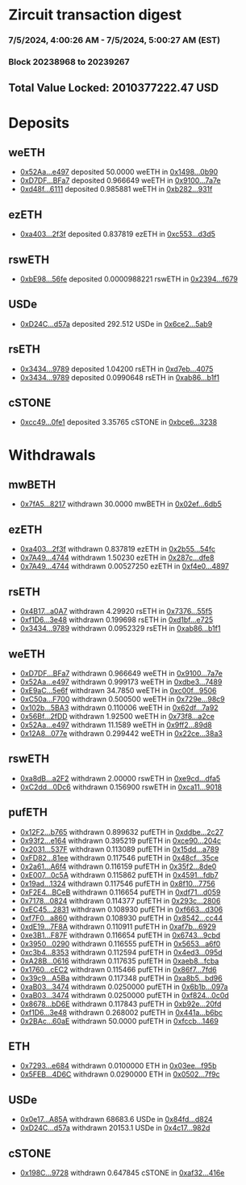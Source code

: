 # Zircuit transaction digest
### 7/5/2024, 4:00:26 AM - 7/5/2024, 5:00:27 AM (EST)
### Block 20238968 to 20239267

## Total Value Locked: 2010377222.47 USD

# Deposits
## weETH
- [0x52Aa...e497](https://etherscan.io/address/0x52Aa899454998Be5b000Ad077a46Bbe360F4e497) deposited 50.0000 weETH in [0x1498...0b90](https://etherscan.io/tx/0x52Aa899454998Be5b000Ad077a46Bbe360F4e497)
- [0xD7DF...BFa7](https://etherscan.io/address/0xD7DF7E085214743530afF339aFC420c7c720BFa7) deposited 0.966649 weETH in [0x9100...7a7e](https://etherscan.io/tx/0xD7DF7E085214743530afF339aFC420c7c720BFa7)
- [0xd48f...6111](https://etherscan.io/address/0xd48f4AFC03ba555E4C00E8af4BeF660b022D6111) deposited 0.985881 weETH in [0xb282...931f](https://etherscan.io/tx/0xd48f4AFC03ba555E4C00E8af4BeF660b022D6111)
## ezETH
- [0xa403...2f3f](https://etherscan.io/address/0xa4030b8D32eaf90cC728eb0Ec7bbBF7B13862f3f) deposited 0.837819 ezETH in [0xc553...d3d5](https://etherscan.io/tx/0xa4030b8D32eaf90cC728eb0Ec7bbBF7B13862f3f)
## rswETH
- [0xbE98...56fe](https://etherscan.io/address/0xbE988fC9F6F8ad1EBb3A58B6c25BD6be9D1F56fe) deposited 0.0000988221 rswETH in [0x2394...f679](https://etherscan.io/tx/0xbE988fC9F6F8ad1EBb3A58B6c25BD6be9D1F56fe)
## USDe
- [0xD24C...d57a](https://etherscan.io/address/0xD24Cfe2d0fa81369ca6291c28ac5426e16B6d57a) deposited 292.512 USDe in [0x6ce2...5ab9](https://etherscan.io/tx/0xD24Cfe2d0fa81369ca6291c28ac5426e16B6d57a)
## rsETH
- [0x3434...9789](https://etherscan.io/address/0x34349c5569e7B846c3558961552D2202760A9789) deposited 1.04200 rsETH in [0xd7eb...4075](https://etherscan.io/tx/0x34349c5569e7B846c3558961552D2202760A9789)
- [0x3434...9789](https://etherscan.io/address/0x34349c5569e7B846c3558961552D2202760A9789) deposited 0.0990648 rsETH in [0xab86...b1f1](https://etherscan.io/tx/0x34349c5569e7B846c3558961552D2202760A9789)
## cSTONE
- [0xcc49...0fe1](https://etherscan.io/address/0xcc49A5fb899854b928AB17FB6d483E05EF8d0fe1) deposited 3.35765 cSTONE in [0xbce6...3238](https://etherscan.io/tx/0xcc49A5fb899854b928AB17FB6d483E05EF8d0fe1)
# Withdrawals
## mwBETH
- [0x7fA5...8217](https://etherscan.io/address/0x7fA514EC0E1130B63093a28BBde50e6180D88217) withdrawn 30.0000 mwBETH in [0x02ef...6db5](https://etherscan.io/tx/0x7fA514EC0E1130B63093a28BBde50e6180D88217)
## ezETH
- [0xa403...2f3f](https://etherscan.io/address/0xa4030b8D32eaf90cC728eb0Ec7bbBF7B13862f3f) withdrawn 0.837819 ezETH in [0x2b55...54fc](https://etherscan.io/tx/0xa4030b8D32eaf90cC728eb0Ec7bbBF7B13862f3f)
- [0x7A49...4744](https://etherscan.io/address/0x7A493Be5c2ce014cD049Bf178a1ac0Db1B434744) withdrawn 1.50230 ezETH in [0x287c...dfe8](https://etherscan.io/tx/0x7A493Be5c2ce014cD049Bf178a1ac0Db1B434744)
- [0x7A49...4744](https://etherscan.io/address/0x7A493Be5c2ce014cD049Bf178a1ac0Db1B434744) withdrawn 0.00527250 ezETH in [0xf4e0...4897](https://etherscan.io/tx/0x7A493Be5c2ce014cD049Bf178a1ac0Db1B434744)
## rsETH
- [0x4B17...a0A7](https://etherscan.io/address/0x4B175290924EccE2E82a1192bbDe85e338c6a0A7) withdrawn 4.29920 rsETH in [0x7376...55f5](https://etherscan.io/tx/0x4B175290924EccE2E82a1192bbDe85e338c6a0A7)
- [0xf1D6...3e48](https://etherscan.io/address/0xf1D653DD7D75089f322a6ae4a8512dEFcfBf3e48) withdrawn 0.199698 rsETH in [0xd1bf...e725](https://etherscan.io/tx/0xf1D653DD7D75089f322a6ae4a8512dEFcfBf3e48)
- [0x3434...9789](https://etherscan.io/address/0x34349c5569e7B846c3558961552D2202760A9789) withdrawn 0.0952329 rsETH in [0xab86...b1f1](https://etherscan.io/tx/0x34349c5569e7B846c3558961552D2202760A9789)
## weETH
- [0xD7DF...BFa7](https://etherscan.io/address/0xD7DF7E085214743530afF339aFC420c7c720BFa7) withdrawn 0.966649 weETH in [0x9100...7a7e](https://etherscan.io/tx/0xD7DF7E085214743530afF339aFC420c7c720BFa7)
- [0x52Aa...e497](https://etherscan.io/address/0x52Aa899454998Be5b000Ad077a46Bbe360F4e497) withdrawn 0.999173 weETH in [0xdbe3...7489](https://etherscan.io/tx/0x52Aa899454998Be5b000Ad077a46Bbe360F4e497)
- [0xE9aC...5e6f](https://etherscan.io/address/0xE9aCC960850a838D4D13AB9baAb490c9D0f95e6f) withdrawn 34.7850 weETH in [0xc00f...9506](https://etherscan.io/tx/0xE9aCC960850a838D4D13AB9baAb490c9D0f95e6f)
- [0xC50a...F700](https://etherscan.io/address/0xC50a333FC82B3087c96E7849Fb90958D2Cc9F700) withdrawn 0.500500 weETH in [0x729e...98c9](https://etherscan.io/tx/0xC50a333FC82B3087c96E7849Fb90958D2Cc9F700)
- [0x102b...5BA3](https://etherscan.io/address/0x102b651599423Fa529F72E3aac431765Ecd55BA3) withdrawn 0.110006 weETH in [0x62df...7a92](https://etherscan.io/tx/0x102b651599423Fa529F72E3aac431765Ecd55BA3)
- [0x56Bf...2fDD](https://etherscan.io/address/0x56Bf48066DBC2986E3c383E39b9d9aDBD1C72fDD) withdrawn 1.92500 weETH in [0x73f8...a2ce](https://etherscan.io/tx/0x56Bf48066DBC2986E3c383E39b9d9aDBD1C72fDD)
- [0x52Aa...e497](https://etherscan.io/address/0x52Aa899454998Be5b000Ad077a46Bbe360F4e497) withdrawn 11.1589 weETH in [0x9ff2...89d8](https://etherscan.io/tx/0x52Aa899454998Be5b000Ad077a46Bbe360F4e497)
- [0x12A8...077e](https://etherscan.io/address/0x12A86C0472B5aFd0A66d5148b3E3a6340BA0077e) withdrawn 0.299442 weETH in [0x22ce...38a3](https://etherscan.io/tx/0x12A86C0472B5aFd0A66d5148b3E3a6340BA0077e)
## rswETH
- [0xa8dB...a2F2](https://etherscan.io/address/0xa8dB107aDCFE0F7276975743299282BD30C5a2F2) withdrawn 2.00000 rswETH in [0xe9cd...dfa5](https://etherscan.io/tx/0xa8dB107aDCFE0F7276975743299282BD30C5a2F2)
- [0xC2dd...0Dc6](https://etherscan.io/address/0xC2dd6Be657DDE90da9e9488cd05d035b7cB80Dc6) withdrawn 0.156900 rswETH in [0xca11...9018](https://etherscan.io/tx/0xC2dd6Be657DDE90da9e9488cd05d035b7cB80Dc6)
## pufETH
- [0x12F2...b765](https://etherscan.io/address/0x12F20fb5b6047F129562c97b58fb2a78cd80b765) withdrawn 0.899632 pufETH in [0xddbe...2c27](https://etherscan.io/tx/0x12F20fb5b6047F129562c97b58fb2a78cd80b765)
- [0x93f2...e164](https://etherscan.io/address/0x93f218f245Fb9fc2A839f0E4aa7B794A3709e164) withdrawn 0.395219 pufETH in [0xce90...204c](https://etherscan.io/tx/0x93f218f245Fb9fc2A839f0E4aa7B794A3709e164)
- [0x2031...537F](https://etherscan.io/address/0x20317085170E915bb368994F8599c7A17354537F) withdrawn 0.113089 pufETH in [0x15dd...a789](https://etherscan.io/tx/0x20317085170E915bb368994F8599c7A17354537F)
- [0xFD82...81ee](https://etherscan.io/address/0xFD82c788CDB74bb9569BC0B89a72cF3A6eFa81ee) withdrawn 0.117546 pufETH in [0x48cf...35ce](https://etherscan.io/tx/0xFD82c788CDB74bb9569BC0B89a72cF3A6eFa81ee)
- [0x2a61...A6f4](https://etherscan.io/address/0x2a6114e07264000eAfd4CeD4fb63800CB1CdA6f4) withdrawn 0.116159 pufETH in [0x35f2...8de0](https://etherscan.io/tx/0x2a6114e07264000eAfd4CeD4fb63800CB1CdA6f4)
- [0xE007...0c5A](https://etherscan.io/address/0xE007AEf943408A958FD6ff95336a696c8D7A0c5A) withdrawn 0.115862 pufETH in [0x4591...fdb7](https://etherscan.io/tx/0xE007AEf943408A958FD6ff95336a696c8D7A0c5A)
- [0x19ad...1324](https://etherscan.io/address/0x19ad5B6C3d1Eb8198a5C3dE54d4c3f0C2a951324) withdrawn 0.117546 pufETH in [0x8f10...7756](https://etherscan.io/tx/0x19ad5B6C3d1Eb8198a5C3dE54d4c3f0C2a951324)
- [0xF2E4...BCeB](https://etherscan.io/address/0xF2E4C34B6aB64cF996894067Fd39b7223bF1BCeB) withdrawn 0.116654 pufETH in [0xdf71...d059](https://etherscan.io/tx/0xF2E4C34B6aB64cF996894067Fd39b7223bF1BCeB)
- [0x7178...0824](https://etherscan.io/address/0x717851378c781E274706B494915d0eb893C90824) withdrawn 0.114377 pufETH in [0x293c...2806](https://etherscan.io/tx/0x717851378c781E274706B494915d0eb893C90824)
- [0xEC45...2831](https://etherscan.io/address/0xEC4512AD81754B78380Fd3F745975eF177eE2831) withdrawn 0.108930 pufETH in [0xf663...d306](https://etherscan.io/tx/0xEC4512AD81754B78380Fd3F745975eF177eE2831)
- [0xf7F0...a860](https://etherscan.io/address/0xf7F0D5169056149F91e4B7bDcFeBd60cDE90a860) withdrawn 0.108930 pufETH in [0x8542...cc44](https://etherscan.io/tx/0xf7F0D5169056149F91e4B7bDcFeBd60cDE90a860)
- [0xdE19...7F8A](https://etherscan.io/address/0xdE1944F2F9CDd56056e6319ee4f1BF1DD7207F8A) withdrawn 0.110911 pufETH in [0xaf7b...6929](https://etherscan.io/tx/0xdE1944F2F9CDd56056e6319ee4f1BF1DD7207F8A)
- [0xe3B1...F87F](https://etherscan.io/address/0xe3B1E7383D47710950b1777133411A538d98F87F) withdrawn 0.116654 pufETH in [0x6743...9cbd](https://etherscan.io/tx/0xe3B1E7383D47710950b1777133411A538d98F87F)
- [0x3950...0290](https://etherscan.io/address/0x3950B0526289E9F22629dE068FB079670D370290) withdrawn 0.116555 pufETH in [0x5653...a6f0](https://etherscan.io/tx/0x3950B0526289E9F22629dE068FB079670D370290)
- [0xc3b4...8353](https://etherscan.io/address/0xc3b4c29d1A070dea5dfcdea8394B2b1bE8528353) withdrawn 0.112594 pufETH in [0x4ed3...095d](https://etherscan.io/tx/0xc3b4c29d1A070dea5dfcdea8394B2b1bE8528353)
- [0xA28B...0616](https://etherscan.io/address/0xA28B321739d03a28F18cBbACb2B42C47833e0616) withdrawn 0.117635 pufETH in [0xaeb8...fcba](https://etherscan.io/tx/0xA28B321739d03a28F18cBbACb2B42C47833e0616)
- [0x1760...cEC2](https://etherscan.io/address/0x17602b89d8d29C3AE461B98c470898617DC1cEC2) withdrawn 0.115466 pufETH in [0x86f7...7fd6](https://etherscan.io/tx/0x17602b89d8d29C3AE461B98c470898617DC1cEC2)
- [0x39c9...A5Ba](https://etherscan.io/address/0x39c9495e390154Caf0f827BcD5B0b679a0F1A5Ba) withdrawn 0.117348 pufETH in [0xa8b5...bd96](https://etherscan.io/tx/0x39c9495e390154Caf0f827BcD5B0b679a0F1A5Ba)
- [0xaB03...3474](https://etherscan.io/address/0xaB03Bf3aD835DB545f2d3B9897a7b7167eAa3474) withdrawn 0.0250000 pufETH in [0x6b1b...097a](https://etherscan.io/tx/0xaB03Bf3aD835DB545f2d3B9897a7b7167eAa3474)
- [0xaB03...3474](https://etherscan.io/address/0xaB03Bf3aD835DB545f2d3B9897a7b7167eAa3474) withdrawn 0.0250000 pufETH in [0xf824...0c0d](https://etherscan.io/tx/0xaB03Bf3aD835DB545f2d3B9897a7b7167eAa3474)
- [0x8678...bD6E](https://etherscan.io/address/0x867826e9d4e1a76cd5e243c0b52897d8241dbD6E) withdrawn 0.117843 pufETH in [0xb92e...20fd](https://etherscan.io/tx/0x867826e9d4e1a76cd5e243c0b52897d8241dbD6E)
- [0xf1D6...3e48](https://etherscan.io/address/0xf1D653DD7D75089f322a6ae4a8512dEFcfBf3e48) withdrawn 0.268002 pufETH in [0x441a...b6bc](https://etherscan.io/tx/0xf1D653DD7D75089f322a6ae4a8512dEFcfBf3e48)
- [0x2BAc...60aE](https://etherscan.io/address/0x2BAc1D670E906668f1cdf06f7E6146d13ADc60aE) withdrawn 50.0000 pufETH in [0xfccb...1469](https://etherscan.io/tx/0x2BAc1D670E906668f1cdf06f7E6146d13ADc60aE)
## ETH
- [0x7293...e684](https://etherscan.io/address/0x72939158D09179B41c3B0e728666743E6b2be684) withdrawn 0.0100000 ETH in [0x03ee...f95b](https://etherscan.io/tx/0x72939158D09179B41c3B0e728666743E6b2be684)
- [0x5FEB...4D6C](https://etherscan.io/address/0x5FEB99950fB969ab95FF9e0D587751FA70eB4D6C) withdrawn 0.0290000 ETH in [0x0502...7f9c](https://etherscan.io/tx/0x5FEB99950fB969ab95FF9e0D587751FA70eB4D6C)
## USDe
- [0x0e17...A85A](https://etherscan.io/address/0x0e17D43B80EB87a5EDaaC7fc4c672FeCa2bBA85A) withdrawn 68683.6 USDe in [0x84fd...d824](https://etherscan.io/tx/0x0e17D43B80EB87a5EDaaC7fc4c672FeCa2bBA85A)
- [0xD24C...d57a](https://etherscan.io/address/0xD24Cfe2d0fa81369ca6291c28ac5426e16B6d57a) withdrawn 20153.1 USDe in [0x4c17...982d](https://etherscan.io/tx/0xD24Cfe2d0fa81369ca6291c28ac5426e16B6d57a)
## cSTONE
- [0x198C...9728](https://etherscan.io/address/0x198C220D81073083b8ec7296B341c5f913E09728) withdrawn 0.647845 cSTONE in [0xaf32...416e](https://etherscan.io/tx/0x198C220D81073083b8ec7296B341c5f913E09728)
